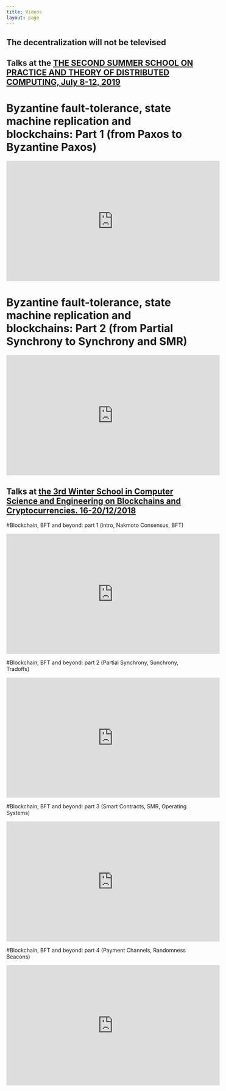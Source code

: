 ```yaml
---
title: Videos
layout: page
---
```


## The decentralization will not be televised

## Talks at the [THE SECOND SUMMER SCHOOL ON PRACTICE AND THEORY OF DISTRIBUTED COMPUTING, July 8-12, 2019](https://www.cs.huji.ac.il/item/event/3112)

# Byzantine fault-tolerance, state machine replication and blockchains: Part 1 (from Paxos to Byzantine Paxos)
<iframe width="560" height="315" src="https://www.youtube.com/embed/weqRVt5OwNY" frameborder="0" allow="accelerometer; autoplay; encrypted-media; gyroscope; picture-in-picture" allowfullscreen></iframe>


# Byzantine fault-tolerance, state machine replication and blockchains: Part 2 (from Partial Synchrony to Synchrony and SMR)
<iframe width="560" height="315" src="https://www.youtube.com/embed/weqRVt5OwNY" frameborder="0" allow="accelerometer; autoplay; encrypted-media; gyroscope; picture-in-picture" allowfullscreen></iframe>


## Talks at [the 3rd Winter School in Computer Science and Engineering on Blockchains and Cryptocurrencies. 16-20/12/2018](https://www.cs.huji.ac.il/item/event/3112)

#Blockchain, BFT and beyond: part 1 (intro, Nakmoto Consensus, BFT)
<iframe width="560" height="315" src="https://www.youtube.com/embed/N_3r-NkBUTk" frameborder="0" allow="accelerometer; autoplay; encrypted-media; gyroscope; picture-in-picture" allowfullscreen></iframe>

#Blockchain, BFT and beyond: part 2 (Partial Synchrony, Sunchrony, Tradoffs)
<iframe width="560" height="315" src="https://www.youtube.com/embed/c72itS8BfC0" frameborder="0" allow="accelerometer; autoplay; encrypted-media; gyroscope; picture-in-picture" allowfullscreen></iframe>

#Blockchain, BFT and beyond: part 3 (Smart Contracts, SMR, Operating Systems)
<iframe width="560" height="315" src="https://www.youtube.com/embed/U0ZzmkCNC0E" frameborder="0" allow="accelerometer; autoplay; encrypted-media; gyroscope; picture-in-picture" allowfullscreen></iframe>

#Blockchain, BFT and beyond: part 4 (Payment Channels, Randomness Beacons)
<iframe width="560" height="315" src="https://www.youtube.com/embed/MPAv3-PuLwI" frameborder="0" allow="accelerometer; autoplay; encrypted-media; gyroscope; picture-in-picture" allowfullscreen></iframe>

